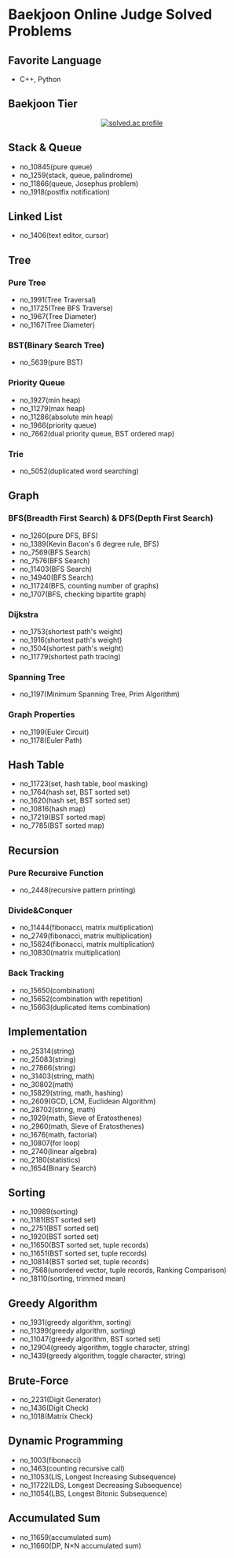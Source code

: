 # Baekjoon Online Judge Solved Problems
## Favorite Language
- C++, Python

## Baekjoon Tier
<a href="https://solved.ac/bl5angel/">
    <p align="center">
        <img src="http://mazassumnida.wtf/api/v2/generate_badge?boj=bl5angel" alt="solved.ac profile">
    </p>
</a>

## Stack & Queue
- no_10845(pure queue)
- no_1259(stack, queue, palindrome)
- no_11866(queue, Josephus problem)
- no_1918(postfix notification)

## Linked List
- no_1406(text editor, cursor)

## Tree
### Pure Tree
- no_1991(Tree Traversal)
- no_11725(Tree BFS Traverse)
- no_1967(Tree Diameter)
- no_1167(Tree Diameter)

### BST(Binary Search Tree)
- no_5639(pure BST)

### Priority Queue
- no_1927(min heap)
- no_11279(max heap)
- no_11286(absolute min heap)
- no_1966(priority queue)
- no_7662(dual priority queue, BST ordered map)

### Trie
- no_5052(duplicated word searching)

## Graph
### BFS(Breadth First Search) & DFS(Depth First Search)
- no_1260(pure DFS, BFS)
- no_1389(Kevin Bacon's 6 degree rule, BFS)
- no_7569(BFS Search)
- no_7576(BFS Search)
- no_11403(BFS Search)
- no_14940(BFS Search)
- no_11724(BFS, counting number of graphs)
- no_1707(BFS, checking bipartite graph)

### Dijkstra
- no_1753(shortest path's weight)
- no_1916(shortest path's weight)
- no_1504(shortest path's weight)
- no_11779(shortest path tracing)

### Spanning Tree
- no_1197(Minimum Spanning Tree, Prim Algorithm)

### Graph Properties
- no_1199(Euler Circuit)
- no_1178(Euler Path)

## Hash Table
- no_11723(set, hash table, bool masking)
- no_1764(hash set, BST sorted set)
- no_1620(hash set, BST sorted set)
- no_10816(hash map)
- no_17219(BST sorted map)
- no_7785(BST sorted map)

## Recursion
### Pure Recursive Function
- no_2448(recursive pattern printing)

### Divide&Conquer
- no_11444(fibonacci, matrix multiplication)
- no_2749(fibonacci, matrix multiplication)
- no_15624(fibonacci, matrix multiplication)
- no_10830(matrix multiplication)

### Back Tracking
- no_15650(combination)
- no_15652(combination with repetition)
- no_15663(duplicated items combination)

## Implementation
- no_25314(string)
- no_25083(string)
- no_27866(string)
- no_31403(string, math)
- no_30802(math)
- no_15829(string, math, hashing)
- no_2609(GCD, LCM, Euclidean Algorithm)
- no_28702(string, math)
- no_1929(math, Sieve of Eratosthenes)
- no_2960(math, Sieve of Eratosthenes)
- no_1676(math, factorial)
- no_10807(for loop)
- no_2740(linear algebra)
- no_2180(statistics)
- no_1654(Binary Search)

## Sorting
- no_10989(sorting)
- no_1181(BST sorted set)
- no_2751(BST sorted set)
- no_1920(BST sorted set)
- no_11650(BST sorted set, tuple records)
- no_11651(BST sorted set, tuple records)
- no_10814(BST sorted set, tuple records)
- no_7568(unordered vector, tuple records, Ranking Comparison)
- no_18110(sorting, trimmed mean)

## Greedy Algorithm
- no_1931(greedy algorithm, sorting)
- no_11399(greedy algorithm, sorting)
- no_11047(greedy algorithm, BST sorted set)
- no_12904(greedy algorithm, toggle character, string)
- no_1439(greedy algorithm, toggle character, string)

## Brute-Force
- no_2231(Digit Generator)
- no_1436(Digit Check)
- no_1018(Matrix Check)

## Dynamic Programming
- no_1003(fibonacci)
- no_1463(counting recursive call)
- no_11053(LIS, Longest Increasing Subsequence)
- no_11722(LDS, Longest Decreasing Subsequence)
- no_11054(LBS, Longest Bitonic Subsequence)

## Accumulated Sum
- no_11659(accumulated sum)
- no_11660(DP, N×N accumulated sum)
